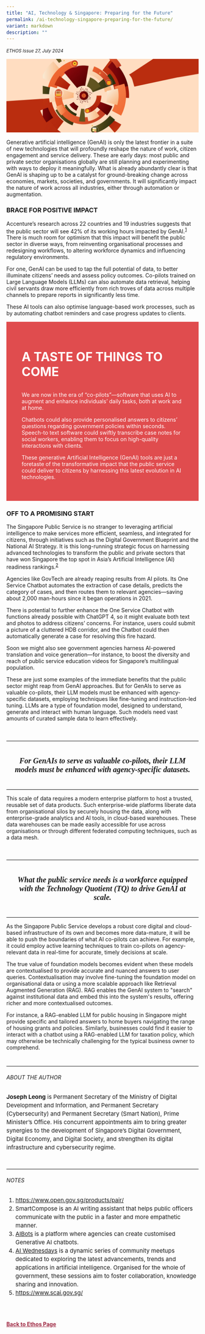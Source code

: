 ```yaml
---
title: "AI, Technology & Singapore: Preparing for the Future"
permalink: /ai-technology-singapore-preparing-for-the-future/
variant: markdown
description: ""
---
```

<style>
	
.back a
{
	color: #9f2943;
	font-weight: bold;
}

.break
{
   border-top: 1px solid  black;
   border-bottom: 1px solid black;
	 padding:20px;
	text-align:center;

	margin-top:50px;
}
	
.break1
{
	font-family: Georgia;
	font-size:20px;
	font-style: italic;
	font-weight: bold;
}

.break2
{
background-color: #F7943E;
margin-top:30px;
padding:20px;
color:white;	
border-radius: 20px;	
}
	
.break2 q
{
font-family: Georgia;	
font-size:20px;
font-style: italic;
font-weight: bold;	
}
	
.break2 a
{
	color: white;
}	
	
.author
{
border-bottom: 1px solid black;
margin-top:40px;
padding-bottom:30px;
border-top: 1px solid black;
}
	
.author p
{
font-size: 15px;	
line-height: 22px;
}
	
.notestop ol li
{
font-size: 15px;
line-height:22px;
}		

.containerbox
{
background-color: #E04C4E;
padding: 40px;
}	
	
	
.containerbox .header1 {
color:white;	
font-size: 32px;
font-weight:bold;	
}
	
	
	
	
.containerbox
{
color: white;
}	
	
.containerbox ol li
{
	font-size: 15px;
	line-height:20px;
}
	

.scenario {
font-weight:bold;	
color: #008dae;
}	
	
.title {
font-weight:bold;	
color: #008dae;
}
	
.sub {
font-weight:bold;
border-left: 3px solid #008dae;
padding-left:0.5vw;
}	
	
	
.policy {
background-color: #83c5e2;
padding:50px;
border-radius:20px;

}	
	
.policy span {
background-color:black;
color:white;
font-weight: bold;
padding:10px;
border-radius:10px;
	}
	

	
	
	
</style>



<em><small>ETHOS Issue 27, July 2024</small></em>

<div class="background-image">

<img src="/images/Ethos_Images/Ethos_Issue_27/AI_Adoption_Banner.jpg">

</div>



<p>Generative artificial intelligence (GenAI) is only the latest frontier in a suite of new technologies that will profoundly reshape the nature of work, citizen engagement and service delivery. These are early days: most public and private sector organisations globally are still planning and experimenting with ways to deploy it meaningfully. What is already abundantly clear is that GenAI is shaping up to be a catalyst for ground-breaking change across economies, markets, societies, and governments. It will significantly impact the nature of work across all industries, either through automation or augmentation.


</p><h3>BRACE FOR POSITIVE IMPACT</h3>

	
<p>Accenture’s research across 22 countries and 19 industries suggests that the public sector will see 42% of its working hours impacted by GenAI.<sup><a href="#notestop">1</a></sup> There is much room for optimism that this impact will benefit the public sector in diverse ways, from reinventing organisational processes and redesigning workflows, to altering workforce dynamics and influencing regulatory environments.</p>
	
	

<p>For one, GenAI can be used to tap the full potential of data, to better illuminate citizens’ needs and assess policy outcomes. Co-pilots trained on Large Language Models (LLMs) can also automate data retrieval, helping civil servants draw more efficiently from rich troves of data across multiple channels to prepare reports in significantly less time.</p>


<p>These AI tools can also optimise language-based work processes, such as by automating chatbot reminders and case progress updates to clients.</p>


<div class="containerbox">

<p class="header1">A TASTE OF THINGS TO COME</p>
	

<p>We are now in the era of “co-pilots”—software that uses AI to augment and enhance individuals’ daily tasks, both at work and at home. </p>
	
	
	
<p>Chatbots could also provide personalised answers to citizens’ questions regarding government policies within seconds. Speech-to text software could swiftly transcribe case notes for social workers, enabling them to focus on high-quality interactions with clients.

</p><p>These generative Artificial Intelligence (GenAI) tools are just a foretaste of the transformative impact that the public service could deliver to citizens by harnessing this latest evolution in AI technologies.</p>

</div>



<h3>OFF TO A PROMISING START</h3>

<p>The Singapore Public Service is no stranger to leveraging artificial intelligence to make services more efficient, seamless, and integrated for citizens, through initiatives such as the Digital Government Blueprint and the National AI Strategy. It is this long-running strategic focus on harnessing advanced technologies to transform the public and private sectors that have won Singapore the top spot in Asia’s Artificial Intelligence (AI) readiness rankings.<sup><a href="#notestop">2</a></sup></p>

<p>Agencies like GovTech are already reaping results from AI pilots. Its One Service Chatbot automates the extraction of case details, predicts the category of cases, and then routes them to relevant agencies—saving about 2,000 man-hours since it began operations in 2021.</p>

<p>There is potential to further enhance the One Service Chatbot with functions already possible with ChatGPT 4, so it might evaluate both text and photos to address citizens’ concerns. For instance, users could submit a picture of a cluttered HDB corridor, and the Chatbot could then automatically generate a case for resolving this fire hazard.</p>

<p>Soon we might also see government agencies harness AI-powered translation and voice generation—for instance, to boost the diversity and reach of public service education videos for Singapore’s multilingual population.</p>

<p>These are just some examples of the immediate benefits that the public sector might reap from GenAI approaches. But for GenAIs to serve as valuable co-pilots, their LLM models must be enhanced with agency-specific datasets, employing techniques like fine-tuning and instruction-led tuning. LLMs are a type of foundation model, designed to understand, generate and interact with human language. Such models need vast amounts of curated sample data to learn effectively.</p>

<div class="break">
<p class="break1">For GenAIs to serve as valuable co-pilots, their LLM models must be enhanced with agency-specific datasets.</p>
</div>


<p>This scale of data requires a modern enterprise platform to host a trusted, reusable set of data products. Such enterprise-wide platforms liberate data from organisational silos by securely housing the data, along with enterprise-grade analytics and AI tools, in cloud-based warehouses. These data warehouses can be made easily accessible for use across organisations or through different federated computing techniques, such as a data mesh.</p>

<div class="break">
<p class="break1">What the public service needs is a workforce equipped with the Technology Quotient (TQ) to drive GenAI at scale.
</p>
</div>

<p>As the Singapore Public Service develops a robust core digital and cloud-based infrastructure of its own and becomes more data-mature, it will be able to push the boundaries of what AI co-pilots can achieve. For example, it could employ active learning techniques to train co-pilots on agency-relevant data in real-time for accurate, timely decisions at scale.</p>

<p>The true value of foundation models becomes evident when these models are contextualised to provide accurate and nuanced answers to user queries. Contextualisation may involve fine-tuning the foundation model on organisational data or using a more scalable approach like Retrieval Augmented Generation (RAG). RAG enables the GenAI system to "search" against institutional data and embed this into the system's results, offering richer and more contextualised outcomes.</p>

<p>For instance, a RAG-enabled LLM for public housing in Singapore might provide specific and tailored answers to home buyers navigating the range of housing grants and policies. Similarly, businesses could find it easier to interact with a chatbot using a RAG-enabled LLM for taxation policy, which may otherwise be technically challenging for the typical business owner to comprehend.</p>













<div class="author">
<h6>ABOUT THE AUTHOR</h6>
<p><b>Joseph Leong</b> is Permanent Secretary of the Ministry of Digital Development and Information, and Permanent Secretary (Cybersecurity) and Permanent Secretary (Smart Nation), Prime Minister’s Office. His concurrent appointments aim to bring greater synergies to the development of Singapore’s Digital Government, Digital Economy, and Digital Society, and strengthen its digital infrastructure and cybersecurity regime.</p>
</div>

<div class="notestop" id="notestop">
<h6>NOTES</h6>
<ol>

<li><a target="_blank" href="https://www.open.gov.sg/products/pair/">https://www.open.gov.sg/products/pair/</a></li>
	
<li>SmartCompose is an AI writing assistant that helps public officers communicate with the public in a faster and more empathetic manner.</li>
<li><a target="_blank" href="https://uat.aibots.gov.sg/">AIBots</a> is a platform where agencies can create customised Generative AI chatbots.</li>
<li><a target="_blank" href="https://go.gov.sg/aiweds-upcoming/">AI Wednesdays</a> is a dynamic series of community meetups dedicated to exploring the latest advancements, trends and applications in artificial intelligence. Organised for the whole of government, these sessions aim to foster collaboration, knowledge sharing and innovation.</li>
<li><a target="_blank" href="https://www.scai.gov.sg/">https://www.scai.gov.sg/</a></li>

</ol>
</div>




<br><br>
<div class="back">
<a href="/ethos/">Back to Ethos Page</a>
</div>